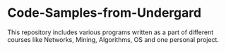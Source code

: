 # Code-Samples-from-Undergard
This repository includes various programs written as a part of different courses like Networks, Mining, Algorithms, OS and one personal project.
